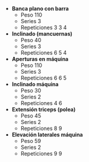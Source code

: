 + **Banca plano con barra**
	+ Peso 110
	+ Series 3
	+ Repeticiones 3 3 4
+ **Inclinado (mancuernas)**
	+ Peso 40 
	+ Series 3
	+ Repeticiones 6 5 4
+ **Aperturas en máquina**
	+ Peso 110
	+ Series 3
	+ Repeticiones 6 6 5
+ **Inclinado máquina**
	+ Peso 30
	+ Series 2
	+ Repeticiones 4 6
+ **Extensión triceps (polea)**
	+ Peso 45
	+ Series 2
	+ Repeticiones 8 9
+ **Elevación laterales máquina**
	+ Peso 59
	+ Series 2
	+ Repeticiones 9 9